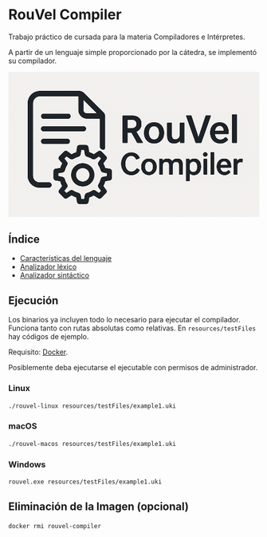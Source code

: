 # RouVel Compiler

Trabajo práctico de cursada para la materia Compiladores e Intérpretes.

A partir de un lenguaje simple proporcionado por la cátedra, se implementó su compilador.

![Ícono](resources/icon.png)

## Índice

- [Características del lenguaje](resources/markdown/language.md)
- [Analizador léxico](resources/markdown/lexer.md)
- [Analizador sintáctico](resources/markdown/parser.md)

## Ejecución

Los binarios ya incluyen todo lo necesario para ejecutar el compilador. Funciona tanto con rutas absolutas como relativas. En `resources/testFiles` hay códigos de ejemplo.

Requisito: [Docker](https://docs.docker.com/engine/install/).

Posiblemente deba ejecutarse el ejecutable con permisos de administrador.

### Linux

```sh
./rouvel-linux resources/testFiles/example1.uki
```

### macOS

```sh
./rouvel-macos resources/testFiles/example1.uki
```

### Windows

```sh
rouvel.exe resources/testFiles/example1.uki
```

## Eliminación de la Imagen (opcional)

```sh
docker rmi rouvel-compiler
```
